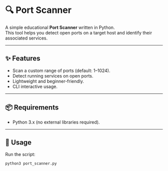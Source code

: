 # 🔍 Port Scanner

A simple educational **Port Scanner** written in Python.  
This tool helps you detect open ports on a target host and identify their associated services.

---

## ✨ Features
- Scan a custom range of ports (default: 1–1024).
- Detect running services on open ports.
- Lightweight and beginner-friendly.
- CLI interactive usage.

---

## 📦 Requirements
- Python 3.x (no external libraries required).

---

## 🚀 Usage
Run the script:
```bash
python3 port_scanner.py
